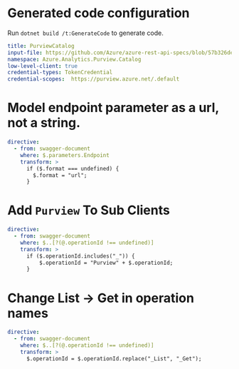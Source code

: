 # Generated code configuration

Run `dotnet build /t:GenerateCode` to generate code.

```yaml
title: PurviewCatalog
input-file: https://github.com/Azure/azure-rest-api-specs/blob/57b326de1cb57a447ab4bd0555e70de2adbb3f7d/specification/purview/data-plane/Azure.Purview.Catalog/preview/2021-05-01-preview/purviewcatalog.json
namespace: Azure.Analytics.Purview.Catalog
low-level-client: true
credential-types: TokenCredential
credential-scopes:  https://purview.azure.net/.default
```

# Model endpoint parameter as a url, not a string.

```yaml
directive:
  - from: swagger-document
    where: $.parameters.Endpoint
    transform: >
      if ($.format === undefined) {
        $.format = "url";
      }
```

# Add `Purview` To Sub Clients

```yaml
directive:
  - from: swagger-document
    where: $..[?(@.operationId !== undefined)]
    transform: >
      if ($.operationId.includes("_")) {
          $.operationId = "Purview" + $.operationId;
      }
```

# Change List -> Get in operation names

```yaml
directive:
  - from: swagger-document
    where: $..[?(@.operationId !== undefined)]
    transform: >
      $.operationId = $.operationId.replace("_List", "_Get");
```